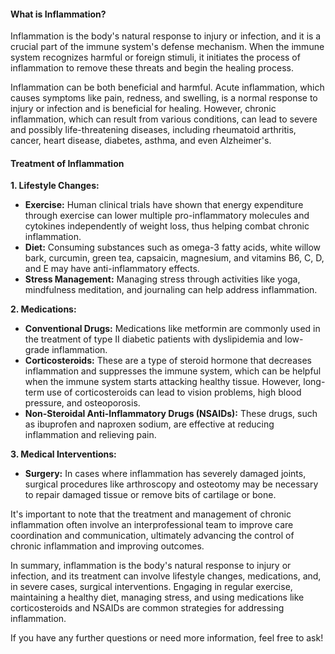 #### What is Inflammation?

Inflammation is the body's natural response to injury or infection, and it is a crucial part of the immune system's defense mechanism. When the immune system recognizes harmful or foreign stimuli, it initiates the process of inflammation to remove these threats and begin the healing process.

Inflammation can be both beneficial and harmful. Acute inflammation, which causes symptoms like pain, redness, and swelling, is a normal response to injury or infection and is beneficial for healing. However, chronic inflammation, which can result from various conditions, can lead to severe and possibly life-threatening diseases, including rheumatoid arthritis, cancer, heart disease, diabetes, asthma, and even Alzheimer's.

#### Treatment of Inflammation

**1. Lifestyle Changes:**
   - **Exercise:** Human clinical trials have shown that energy expenditure through exercise can lower multiple pro-inflammatory molecules and cytokines independently of weight loss, thus helping combat chronic inflammation.
   - **Diet:** Consuming substances such as omega-3 fatty acids, white willow bark, curcumin, green tea, capsaicin, magnesium, and vitamins B6, C, D, and E may have anti-inflammatory effects.
   - **Stress Management:** Managing stress through activities like yoga, mindfulness meditation, and journaling can help address inflammation.

**2. Medications:**
   - **Conventional Drugs:** Medications like metformin are commonly used in the treatment of type II diabetic patients with dyslipidemia and low-grade inflammation.
   - **Corticosteroids:** These are a type of steroid hormone that decreases inflammation and suppresses the immune system, which can be helpful when the immune system starts attacking healthy tissue. However, long-term use of corticosteroids can lead to vision problems, high blood pressure, and osteoporosis.
   - **Non-Steroidal Anti-Inflammatory Drugs (NSAIDs):** These drugs, such as ibuprofen and naproxen sodium, are effective at reducing inflammation and relieving pain.

**3. Medical Interventions:**
   - **Surgery:** In cases where inflammation has severely damaged joints, surgical procedures like arthroscopy and osteotomy may be necessary to repair damaged tissue or remove bits of cartilage or bone.

It's important to note that the treatment and management of chronic inflammation often involve an interprofessional team to improve care coordination and communication, ultimately advancing the control of chronic inflammation and improving outcomes.

In summary, inflammation is the body's natural response to injury or infection, and its treatment can involve lifestyle changes, medications, and, in severe cases, surgical interventions. Engaging in regular exercise, maintaining a healthy diet, managing stress, and using medications like corticosteroids and NSAIDs are common strategies for addressing inflammation.

If you have any further questions or need more information, feel free to ask!